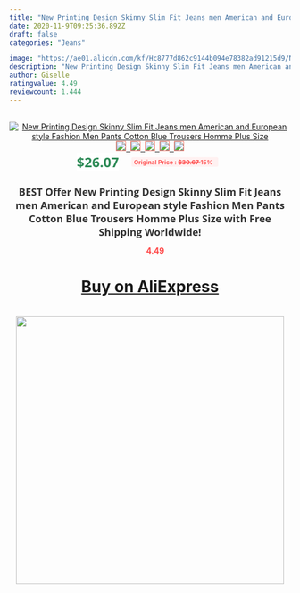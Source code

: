```yaml
---
title: "New Printing Design Skinny Slim Fit Jeans men American and European style Fashion Men Pants Cotton Blue Trousers Homme Plus Size"
date: 2020-11-9T09:25:36.892Z
draft: false
categories: "Jeans"

image: "https://ae01.alicdn.com/kf/Hc8777d862c9144b094e78382ad91215d9/New-Printing-Design-Skinny-Slim-Fit-Jeans-men-American-and-European-style-Fashion-Men-Pants-Cotton.jpg"
description: "New Printing Design Skinny Slim Fit Jeans men American and European style Fashion Men Pants Cotton Blue Trousers Homme Plus Size"
author: Giselle
ratingvalue: 4.49
reviewcount: 1.444
---
```

<br>
<div style="text-align: center;">
<a href="https://s.click.aliexpress.com/e/_APaxUp" target="_blank" rel="nofollow noopener noreferrer"><img alt="New Printing Design Skinny Slim Fit Jeans men American and European style Fashion Men Pants Cotton Blue Trousers Homme Plus Size" class="magnifier-image" src="https://ae01.alicdn.com/kf/Hc8777d862c9144b094e78382ad91215d9/New-Printing-Design-Skinny-Slim-Fit-Jeans-men-American-and-European-style-Fashion-Men-Pants-Cotton.jpg_640x640.jpg">
<br>
<img style="border:1px solid salmon" src="https://ae01.alicdn.com/kf/Hc8777d862c9144b094e78382ad91215d9/New-Printing-Design-Skinny-Slim-Fit-Jeans-men-American-and-European-style-Fashion-Men-Pants-Cotton.jpg_120x120.jpg">&nbsp;&nbsp;<img style="border:1px solid salmon" src="https://ae01.alicdn.com/kf/H0d1dceb4261c4576a8a5efe1c84552d2Y/New-Printing-Design-Skinny-Slim-Fit-Jeans-men-American-and-European-style-Fashion-Men-Pants-Cotton.jpg_120x120.jpg">&nbsp;&nbsp;<img style="border:1px solid salmon" src="https://ae01.alicdn.com/kf/H799ed2c8f55940049ba029fc3e92224f1/New-Printing-Design-Skinny-Slim-Fit-Jeans-men-American-and-European-style-Fashion-Men-Pants-Cotton.jpg_120x120.jpg">&nbsp;&nbsp;<img style="border:1px solid salmon" src="https://ae01.alicdn.com/kf/Ha459a6a8a1c64ffb97bb05d4471c93fcN/New-Printing-Design-Skinny-Slim-Fit-Jeans-men-American-and-European-style-Fashion-Men-Pants-Cotton.jpg_120x120.jpg">&nbsp;&nbsp;<img style="border:1px solid salmon" src="https://ae01.alicdn.com/kf/H53365bcf39e84e4092e85532e50f7e79H/New-Printing-Design-Skinny-Slim-Fit-Jeans-men-American-and-European-style-Fashion-Men-Pants-Cotton.jpg_120x120.jpg"></a></div><br0>
<div style="text-align: center;"><span style="background-color: white; border: 0px; box-sizing: border-box; color: seagreen; display: inline-block; font-family: &quot;open sans&quot; , &quot;arial&quot; , &quot;helvetica&quot; , sans-serif , &quot;heiti&quot;; font-size: 24px; font-stretch: inherit; font-weight: 700; line-height: inherit; margin: 0px 10px 0px 0px; padding: 0px; vertical-align: middle;">$26.07 </span>
<span style="background: rgb(255 , 241 , 241); border-radius: 3px; border: 0px; box-sizing: border-box; color: #ff4747; display: inline-block; font-family: inherit; font-size: 12px; font-stretch: inherit; font-style: inherit; font-variant: inherit; font-weight: 600; line-height: inherit; margin: 0px; padding: 2px 5px; transform: scale(0.9); vertical-align: middle;">Original Price : <b style="text-decoration: line-through;">$30.67 </b> 15%&nbsp;&nbsp;</span></div>
<h1 style="color: #333333; display: inline-block; font-family: &quot;open sans&quot; , &quot;arial&quot; , &quot;helvetica&quot; , sans-serif , &quot;heiti&quot;; font-size: 18px; font-stretch: inherit; font-weight: 700; text-align: center;">BEST Offer New Printing Design Skinny Slim Fit Jeans men American and European style Fashion Men Pants Cotton Blue Trousers Homme Plus Size with Free Shipping Worldwide!</h1>
<div style="color: #ff4747; text-align: center;">
<img src="https://4.bp.blogspot.com/-M0ZcTcb-5uY/XleCXlxnR4I/AAAAAAAAAEc/OrjgMkXV1oMQFaCRZj5HQwOCBcu3w1FegCPcBGAYYCw/s1600/star.png" style="height: 15px;">&nbsp;<b>4.49</b></div>
<div class="button_cont" align="center"><a class="buynow_a" href="https://s.click.aliexpress.com/e/_APaxUp" target="_blank" rel="nofollow noopener noreferrer"><H1>Buy on AliExpress</H1></a></div><br>
<div class="separator" style="clear: both; text-align: center;">
<img src="https://lh3.googleusercontent.com/-pTy5HemUv9M/XlePHvY0dAI/AAAAAAAAAE4/0nX5iRUoIWY8eMW9Dpxeirr157OZliDIgCLcBGAsYHQ/s1600/badge.gif" width="480">
</div>

